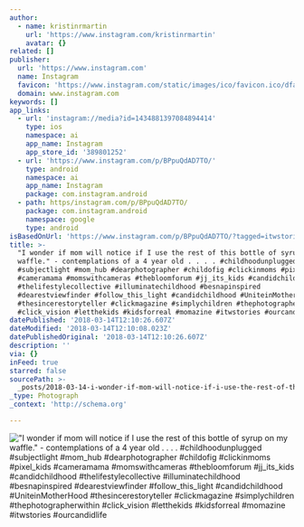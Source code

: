 ```yaml
---
author:
  - name: kristinrmartin
    url: 'https://www.instagram.com/kristinrmartin'
    avatar: {}
related: []
publisher:
  url: 'https://www.instagram.com'
  name: Instagram
  favicon: 'https://www.instagram.com/static/images/ico/favicon.ico/dfa85bb1fd63.ico'
  domain: www.instagram.com
keywords: []
app_links:
  - url: 'instagram://media?id=1434881397084894414'
    type: ios
    namespace: ai
    app_name: Instagram
    app_store_id: '389801252'
  - url: 'https://www.instagram.com/p/BPpuQdAD7TO/'
    type: android
    namespace: ai
    app_name: Instagram
    package: com.instagram.android
  - path: https/instagram.com/p/BPpuQdAD7TO/
    package: com.instagram.android
    namespace: google
    type: android
isBasedOnUrl: 'https://www.instagram.com/p/BPpuQdAD7TO/?tagged=itwstories'
title: >-
  "I wonder if mom will notice if I use the rest of this bottle of syrup on my
  waffle." - contemplations of a 4 year old . . . . #childhoodunplugged
  #subjectlight #mom_hub #dearphotographer #childofig #clickinmoms #pixel_kids
  #cameramama #momswithcameras #thebloomforum #jj_its_kids #candidchildhood
  #thelifestylecollective #illuminatechildhood #besnapinspired
  #dearestviewfinder #follow_this_light #candidchildhood #UniteinMotherHood
  #thesincerestoryteller #clickmagazine #simplychildren #thephotographerwithin
  #click_vision #letthekids #kidsforreal #momazine #itwstories #ourcandidlife
datePublished: '2018-03-14T12:10:26.607Z'
dateModified: '2018-03-14T12:10:08.023Z'
datePublishedOriginal: '2018-03-14T12:10:26.607Z'
description: ''
via: {}
inFeed: true
starred: false
sourcePath: >-
  _posts/2018-03-14-i-wonder-if-mom-will-notice-if-i-use-the-rest-of-this-bottl.md
_type: Photograph
_context: 'http://schema.org'

---
```

!["I wonder if mom will notice if I use the rest of this bottle of syrup on my waffle." - contemplations of a 4 year old . . . . #childhoodunplugged #subjectlight #mom_hub #dearphotographer #childofig #clickinmoms #pixel_kids #cameramama #momswithcameras #thebloomforum #jj_its_kids #candidchildhood #thelifestylecollective #illuminatechildhood #besnapinspired #dearestviewfinder #follow_this_light #candidchildhood #UniteinMotherHood #thesincerestoryteller #clickmagazine #simplychildren #thephotographerwithin #click_vision #letthekids #kidsforreal #momazine #itwstories #ourcandidlife](https://scontent-iad3-1.cdninstagram.com/vp/c6f66d8c198f4a9cf76cca18de75e5a0/5B42D55D/t51.2885-15/e35/16110202_1203758063077010_2044036160925204480_n.jpg)